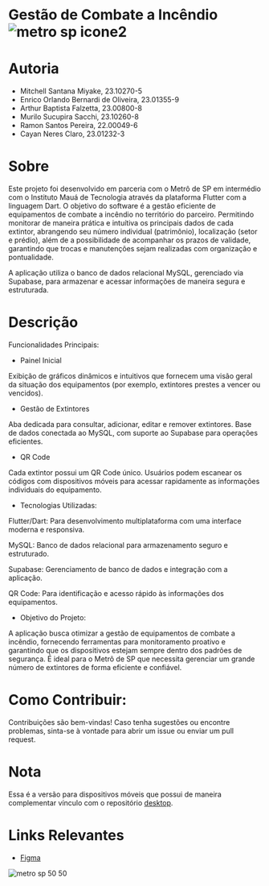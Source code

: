 # Gestão de Combate a Incêndio ![metro sp icone2](https://github.com/user-attachments/assets/01549148-12b5-47f4-b927-3b46dd23880b)

# Autoria
- Mitchell Santana Miyake, 23.10270-5 
- Enrico Orlando Bernardi de Oliveira, 23.01355-9 
- Arthur Baptista Falzetta, 23.00800-8 
- Murilo Sucupira Sacchi, 23.10260-8 
- Ramon Santos Pereira, 22.00049-6 
- Cayan Neres Claro, 23.01232-3 

# Sobre
Este projeto foi desenvolvido em parceria com o Metrô de SP em intermédio com o Instituto Mauá de Tecnologia através da plataforma Flutter com a linguagem Dart. O objetivo do software é a gestão eficiente de equipamentos de combate a incêndio no território do parceiro. Permitindo monitorar de maneira prática e intuítiva os principais dados de cada extintor, abrangendo seu número individual (patrimônio), localização (setor e prédio), além de a possibilidade de acompanhar os prazos de validade, garantindo que trocas e manutenções sejam realizadas com organização e pontualidade.

A aplicação utiliza o banco de dados relacional MySQL, gerenciado via Supabase, para armazenar e acessar informações de maneira segura e estruturada.

# Descrição
Funcionalidades Principais:

- Painel Inicial
  
Exibição de gráficos dinâmicos e intuitivos que fornecem uma visão geral da situação dos equipamentos (por exemplo, extintores prestes a vencer ou vencidos).


- Gestão de Extintores
  
Aba dedicada para consultar, adicionar, editar e remover extintores.
Base de dados conectada ao MySQL, com suporte ao Supabase para operações eficientes.


- QR Code
  
Cada extintor possui um QR Code único.
Usuários podem escanear os códigos com dispositivos móveis para acessar rapidamente as informações individuais do equipamento.


- Tecnologias Utilizadas:
  
Flutter/Dart: Para desenvolvimento multiplataforma com uma interface moderna e responsiva.

MySQL: Banco de dados relacional para armazenamento seguro e estruturado.

Supabase: Gerenciamento de banco de dados e integração com a aplicação.

QR Code: Para identificação e acesso rápido às informações dos equipamentos.

- Objetivo do Projeto:
  
A aplicação busca otimizar a gestão de equipamentos de combate a incêndio, fornecendo ferramentas para monitoramento proativo e garantindo que os dispositivos estejam sempre dentro dos padrões de segurança. É ideal para o Metrô de SP que necessita gerenciar um grande número de extintores de forma eficiente e confiável.

# Como Contribuir:
Contribuições são bem-vindas! Caso tenha sugestões ou encontre problemas, sinta-se à vontade para abrir um issue ou enviar um pull request.

# Nota
Essa é a versão para dispositivos móveis que possui de maneira complementar vínculo com o repositório [desktop](https://github.com/murilosacchi/projeto_integrador_3s).

# Links Relevantes
- [Figma](https://www.figma.com/design/jNDJQ6jvcmyRAn8YvjeCc4/PI---Metro?node-id=78-81&t=wYoA5JxwjsheBRtk-1)


![metro sp 50 50](https://github.com/user-attachments/assets/75170002-b18f-49ee-8caa-ba65e6eef623) 
